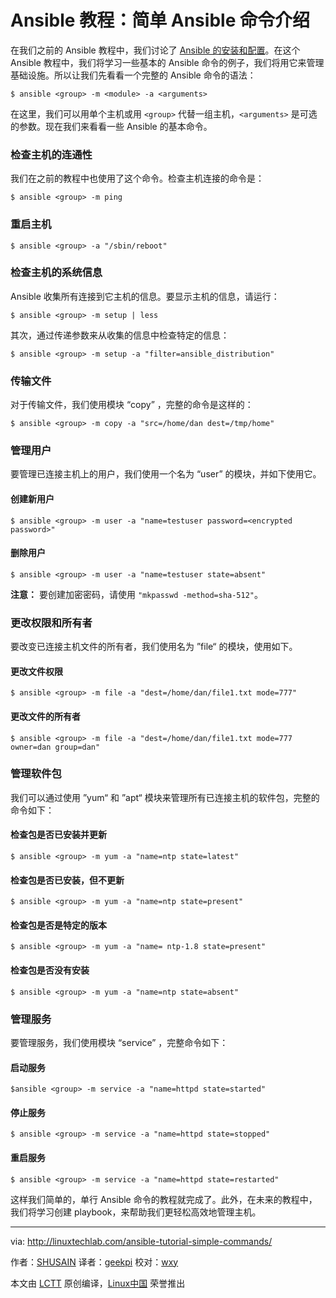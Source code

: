 Ansible 教程：简单 Ansible 命令介绍
======

在我们之前的 Ansible 教程中，我们讨论了 [Ansible 的安装和配置][1]。在这个 Ansible 教程中，我们将学习一些基本的 Ansible 命令的例子，我们将用它来管理基础设施。所以让我们先看看一个完整的 Ansible 命令的语法：

```
$ ansible <group> -m <module> -a <arguments>
```

在这里，我们可以用单个主机或用 `<group>` 代替一组主机，`<arguments>` 是可选的参数。现在我们来看看一些 Ansible 的基本命令。	

### 检查主机的连通性

我们在之前的教程中也使用了这个命令。检查主机连接的命令是：

```
$ ansible <group> -m ping
```

### 重启主机

```
$ ansible <group> -a "/sbin/reboot"
```

### 检查主机的系统信息

Ansible 收集所有连接到它主机的信息。要显示主机的信息，请运行：

```
$ ansible <group> -m setup | less
```

其次，通过传递参数来从收集的信息中检查特定的信息：

```
$ ansible <group> -m setup -a "filter=ansible_distribution"
```

### 传输文件

对于传输文件，我们使用模块 “copy” ，完整的命令是这样的：

```
$ ansible <group> -m copy -a "src=/home/dan dest=/tmp/home"
```

### 管理用户

要管理已连接主机上的用户，我们使用一个名为 “user” 的模块，并如下使用它。

#### 创建新用户

```
$ ansible <group> -m user -a "name=testuser password=<encrypted password>"
```

#### 删除用户

```
$ ansible <group> -m user -a "name=testuser state=absent"
```

**注意：** 要创建加密密码，请使用 `"mkpasswd -method=sha-512"`。

### 更改权限和所有者

要改变已连接主机文件的所有者，我们使用名为 ”file“ 的模块，使用如下。

#### 更改文件权限

```
$ ansible <group> -m file -a "dest=/home/dan/file1.txt mode=777"
```

#### 更改文件的所有者

```
$ ansible <group> -m file -a "dest=/home/dan/file1.txt mode=777 owner=dan group=dan"
```

### 管理软件包

我们可以通过使用 ”yum“ 和 ”apt“ 模块来管理所有已连接主机的软件包，完整的命令如下：

#### 检查包是否已安装并更新

```
$ ansible <group> -m yum -a "name=ntp state=latest"
```

#### 检查包是否已安装，但不更新

```
$ ansible <group> -m yum -a "name=ntp state=present"
```

#### 检查包是否是特定的版本

```
$ ansible <group> -m yum -a "name= ntp-1.8 state=present"
```

#### 检查包是否没有安装

```
$ ansible <group> -m yum -a "name=ntp state=absent"
```

### 管理服务

要管理服务，我们使用模块 “service” ，完整命令如下：

#### 启动服务

```
$ansible <group> -m service -a "name=httpd state=started"
```

#### 停止服务

```
$ ansible <group> -m service -a "name=httpd state=stopped"
```

#### 重启服务

```
$ ansible <group> -m service -a "name=httpd state=restarted"
```

这样我们简单的，单行 Ansible 命令的教程就完成了。此外，在未来的教程中，我们将学习创建 playbook，来帮助我们更轻松高效地管理主机。

--------------------------------------------------------------------------------

via: http://linuxtechlab.com/ansible-tutorial-simple-commands/

作者：[SHUSAIN][a]
译者：[geekpi](https://github.com/geekpi)
校对：[wxy](https://github.com/wxy)

本文由 [LCTT](https://github.com/LCTT/TranslateProject) 原创编译，[Linux中国](https://linux.cn/) 荣誉推出

[a]:http://linuxtechlab.com/author/shsuain/
[1]:http://linuxtechlab.com/create-first-ansible-server-automation-setup/
[2]:https://www.facebook.com/linuxtechlab/
[3]:https://twitter.com/LinuxTechLab
[4]:https://plus.google.com/+linuxtechlab
[5]:http://linuxtechlab.com/contact-us-2/
